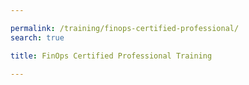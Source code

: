 ```yaml
---

permalink: /training/finops-certified-professional/
search: true

title: FinOps Certified Professional Training

---
```


<!-- This page redirects to learn.finops.org and is for search only -->

<script>
  window.location.replace("https://learn.finops.org/path/finops-certified-professional/");
</script>